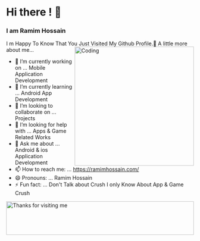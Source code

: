 # Hi there ! 👋
### I am Ramim Hossain 
 
I m Happy To Know That You Just Visited My Github Profile.🙂
A little more about me...
 <img align="right" alt="Coding" width="320" src="https://hrcdn.net/community-frontend/assets/svgs/skills_test_failed-6f44b0392a.svg">                                                                               
- 🔭 I’m currently working on ... Mobile Application Development
- 🌱 I’m currently learning ... Android App Development
- 👯 I’m looking to collaborate on ... Projects
- 🤔 I’m looking for help with ... Apps & Game Related Works
- 💬 Ask me about ... Android & ios Application Development
- 📫 How to reach me: ... https://ramimhossain.com/
- 😄 Pronouns: ... Ramim Hossain
- ⚡ Fun fact: ... Don't Talk about Crush I only Know About App & Game Crush


 


<img height="90" alt="Thanks for visiting me" width="100%" src="https://raw.githubusercontent.com/BrunnerLivio/brunnerlivio/master/images/marquee.svg" />
 
 

